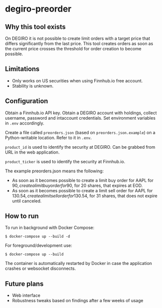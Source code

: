 # degiro-preorder

## Why this tool exists
On DEGIRO it is not possible to create limit orders with a target price that differs significantly from the last price. This tool creates orders as soon as the current price crosses the threshold for order creation to become possible.

## Limitations
- Only works on US securities when using Finnhub.io free account.
- Stability is unknown.

## Configuration
Obtain a Finnhub.io API key. Obtain a DEGIRO account with holdings, collect username, password and intaccount credentials. Set environment variables in `.env` accordingly.

Create a file called `preorders.json` (based on `preorders.json.example`) on a Python-writable location. Refer to it in `.env`.

`product_id` is used to identify the security at DEGIRO. Can be grabbed from URL in the web application.

`product_ticker` is used to identify the security at Finnhub.io.

The example preorders.json means the following:

- As soon as it becomes possible to create a limit buy order for AAPL for 90$, create a limit buy order for 90$, for 20 shares, that expires at EOD.
- As soon as it becomes possible to create a limit sell order for AAPL for 130.54$, create a limit sell order for 130.54$, for 31 shares, that does not expire until canceled.

## How to run
To run in background with Docker Compose:

```
$ docker-compose up --build -d
```

For foreground/development use:

```
$ docker-compose up --build
```

The container is automatically restarted by Docker in case the application crashes or websocket disconnects.

## Future plans
- Web interface
- Robustness tweaks based on findings after a few weeks of usage
